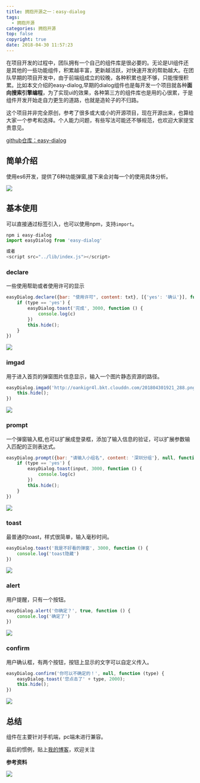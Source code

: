 ```yaml
---
title: 拥抱开源之一：easy-dialog
tags:
  - 拥抱开源
categories: 拥抱开源
top: false
copyright: true
date: 2018-04-30 11:57:23
---
```

在项目开发的过程中，团队拥有一个自己的组件库是很必要的。无论是UI组件还是其他的一些功能组件，积累越丰富，更新越活跃，对快速开发的帮助越大。在团队早期的项目开发中，由于前端组成立的较晚，各种积累也是不够，只能慢慢积累。比如本文介绍的easy-dialog,早期的dialog组件也是每开发一个项目就各种**面向搜索引擎编程**，为了实现ui的效果，各种第三方的组件库也是用的心很累，于是组件开发开始走自力更生的道路，也就是造轮子的不归路。
<!--more-->
这个项目并非完全原创，参考了很多或大或小的开源项目，现在开源出来，也算给大家一个参考和选择。个人能力问题，有些写法可能还不够规范，也欢迎大家提宝贵意见。

[github仓库：easy-dialog](https://github.com/zhyjor/easy-dialog)

## 简单介绍

使用es6开发，提供了6种功能弹窗,接下来会对每一个的使用具体分析。

![](http://oankigr4l.bkt.clouddn.com/201804301931_871.png)

## 基本使用

可以直接通过标签引入，也可以使用npm，支持`import`。
```js
npm i easy-dialog
import easyDialog from 'easy-dialog'

或者
<script src="../lib/index.js"></script>
```

### declare
一些使用帮助或者使用许可的显示
```js
easyDialog.declare({bar: "使用许可", content: txt}, [{'yes': '确认'}], function (type, input, c) {
    if (type == 'yes') {
        easyDialog.toast('完成', 3000, function () {
            console.log(c)
        })
        this.hide();
    }
})
```
![](http://oankigr4l.bkt.clouddn.com/201804301927_189.png)

### imgad

用于进入首页的弹窗图片信息显示，输入一个图片静态资源的路径。

```js
easyDialog.imgad('http://oankigr4l.bkt.clouddn.com/201804301921_288.png', function () {
    this.hide();
})
```

![](http://oankigr4l.bkt.clouddn.com/201804301935_318.png)

### prompt

一个弹窗输入框,也可以扩展成登录框，添加了输入信息的验证，可以扩展参数输入匹配的正则表达式。

```js
easyDialog.prompt({bar: "请输入小组名", content: '深圳分组'}, null, function (type, input, c) {
    if (type == 'yes') {
        easyDialog.toast(input, 3000, function () {
            console.log(c)
        })
        this.hide();
    } 
})
```

![](http://oankigr4l.bkt.clouddn.com/201804301938_302.png)

### toast

最普通的toast，样式很简单，输入毫秒时间。

```js
easyDialog.toast('我是不好看的弹窗', 3000, function () {
    console.log('toast隐藏')
})
```

![](http://oankigr4l.bkt.clouddn.com/201804301943_200.png)

### alert

用户提醒，只有一个按钮。

```js
easyDialog.alert('你确定？', true, function () {
    console.log('确定了')
})
```
![](http://oankigr4l.bkt.clouddn.com/201804301945_643.png)

### confirm

用户确认框，有两个按钮，按钮上显示的文字可以自定义传入。

```js
easyDialog.confirm('你可以不确定的！', null, function (type) {
    easyDialog.toast('您点击了' + type, 2000);
    this.hide();
})
```
![](http://oankigr4l.bkt.clouddn.com/201804301950_655.png)

## 总结
组件在主要针对手机端，pc端未进行兼容。

最后的惯例，贴上[我的博客](https://github.com/zhyjor/homepage-index)，欢迎关注

**参考资料**
[]()

![](http://oankigr4l.bkt.clouddn.com/wexin.png)